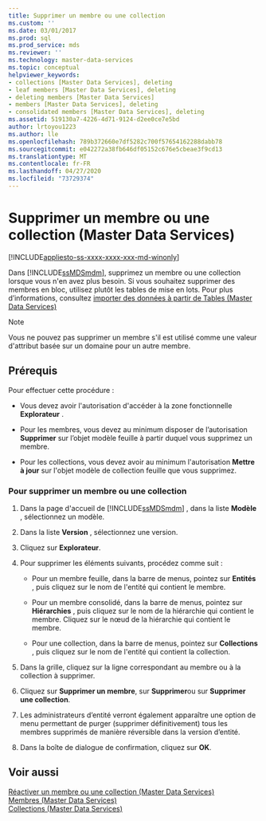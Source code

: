 ```yaml
---
title: Supprimer un membre ou une collection
ms.custom: ''
ms.date: 03/01/2017
ms.prod: sql
ms.prod_service: mds
ms.reviewer: ''
ms.technology: master-data-services
ms.topic: conceptual
helpviewer_keywords:
- collections [Master Data Services], deleting
- leaf members [Master Data Services], deleting
- deleting members [Master Data Services]
- members [Master Data Services], deleting
- consolidated members [Master Data Services], deleting
ms.assetid: 519130a7-4226-4d71-9124-d2ee0ce7e5bd
author: lrtoyou1223
ms.author: lle
ms.openlocfilehash: 789b372660e7df5282c700f57654162288dabb78
ms.sourcegitcommit: e042272a38fb646df05152c676e5cbeae3f9cd13
ms.translationtype: MT
ms.contentlocale: fr-FR
ms.lasthandoff: 04/27/2020
ms.locfileid: "73729374"
---
```

# <a name="delete-a-member-or-collection-master-data-services"></a>Supprimer un membre ou une collection (Master Data Services)

[!INCLUDE[appliesto-ss-xxxx-xxxx-xxx-md-winonly](../includes/appliesto-ss-xxxx-xxxx-xxx-md-winonly.md)]

  Dans [!INCLUDE[ssMDSmdm](../includes/ssmdsmdm-md.md)], supprimez un membre ou une collection lorsque vous n'en avez plus besoin. Si vous souhaitez supprimer des membres en bloc, utilisez plutôt les tables de mise en lots. Pour plus d’informations, consultez [importer des données à partir de Tables &#40;Master Data Services&#41;](../master-data-services/import-data-from-tables-master-data-services.md)  
  
> [!NOTE]  
>  Vous ne pouvez pas supprimer un membre s'il est utilisé comme une valeur d'attribut basée sur un domaine pour un autre membre.  
  
## <a name="prerequisites"></a>Prérequis  
 Pour effectuer cette procédure :  
  
-   Vous devez avoir l'autorisation d'accéder à la zone fonctionnelle **Explorateur** .  
  
-   Pour les membres, vous devez au minimum disposer de l’autorisation **Supprimer** sur l’objet modèle feuille à partir duquel vous supprimez un membre.  
  
-   Pour les collections, vous devez avoir au minimum l'autorisation **Mettre à jour** sur l'objet modèle de collection feuille que vous supprimez.  
  
### <a name="to-delete-a-member-or-collection"></a>Pour supprimer un membre ou une collection  
  
1.  Dans la page d'accueil de [!INCLUDE[ssMDSmdm](../includes/ssmdsmdm-md.md)] , dans la liste **Modèle** , sélectionnez un modèle.  
  
2.  Dans la liste **Version** , sélectionnez une version.  
  
3.  Cliquez sur **Explorateur**.  
  
4.  Pour supprimer les éléments suivants, procédez comme suit :  
  
    -   Pour un membre feuille, dans la barre de menus, pointez sur **Entités** , puis cliquez sur le nom de l'entité qui contient le membre.  
  
    -   Pour un membre consolidé, dans la barre de menus, pointez sur **Hiérarchies** , puis cliquez sur le nom de la hiérarchie qui contient le membre. Cliquez sur le nœud de la hiérarchie qui contient le membre.  
  
    -   Pour une collection, dans la barre de menus, pointez sur **Collections** , puis cliquez sur le nom de l'entité qui contient la collection.  
  
5.  Dans la grille, cliquez sur la ligne correspondant au membre ou à la collection à supprimer.  
  
6.  Cliquez sur **Supprimer un membre**, sur **Supprimer**ou sur **Supprimer une collection**.  
  
7.  Les administrateurs d’entité verront également apparaître une option de menu permettant de purger (supprimer définitivement) tous les membres supprimés de manière réversible dans la version d’entité.  
  
8.  Dans la boîte de dialogue de confirmation, cliquez sur **OK**.  
  
## <a name="see-also"></a>Voir aussi  
 [Réactiver un membre ou une collection &#40;Master Data Services&#41;](../master-data-services/reactivate-a-member-or-collection-master-data-services.md)   
 [Membres &#40;Master Data Services&#41;](../master-data-services/members-master-data-services.md)   
 [Collections &#40;Master Data Services&#41;](../master-data-services/collections-master-data-services.md)  
  
  
